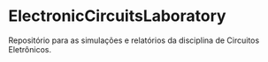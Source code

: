 # ElectronicCircuitsLaboratory
Repositório para as  simulações e relatórios da disciplina de Circuitos Eletrônicos.
